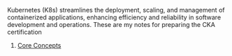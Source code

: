 Kubernetes (K8s) streamlines the deployment, scaling, and management of containerized applications, enhancing efficiency and reliability in software development and operations.
These are my notes for preparing the CKA certification

1. [Core Concepts](https://github.com/garyfo/CKA/blob/main/1.%20Core%20Concepts.md)
